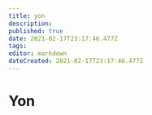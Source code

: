 ```yaml
---
title: yon
description: 
published: true
date: 2021-02-17T23:17:46.477Z
tags: 
editor: markdown
dateCreated: 2021-02-17T23:17:46.477Z
---
```


# Yon

